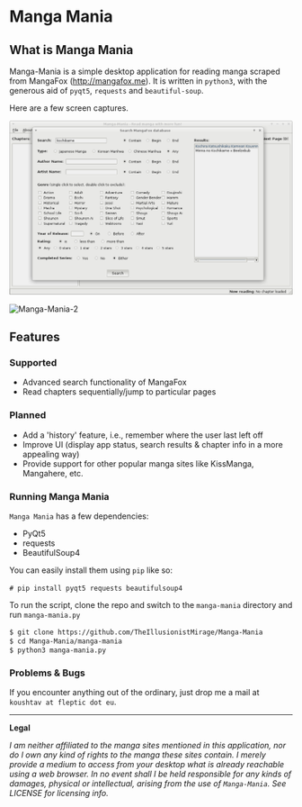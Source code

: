 # Manga Mania

## What is Manga Mania

Manga-Mania is a simple desktop application for reading manga scraped from MangaFox (http://mangafox.me). It is written in `python3`, with the generous aid of `pyqt5`, `requests` and `beautiful-soup`.

Here are a few screen captures.

![Manga-Mania-1](screenshots/snapshot1.png)

![Manga-Mania-2](screenshots/snapsshot2.png)


## Features

### Supported

* Advanced search functionality of MangaFox
* Read chapters sequentially/jump to particular pages

### Planned

* Add a 'history' feature, i.e., remember where the user last left off
* Improve UI (display app status, search results & chapter info in a more appealing way)
* Provide support for other popular manga sites like KissManga, Mangahere, etc.

### Running Manga Mania

`Manga Mania` has a few dependencies:

* PyQt5
* requests
* BeautifulSoup4

You can easily install them using `pip` like so:

`# pip install pyqt5 requests beautifulsoup4`

To run the script, clone the repo and switch to the `manga-mania` directory and run `manga-mania.py`

```
$ git clone https://github.com/TheIllusionistMirage/Manga-Mania
$ cd Manga-Mania/manga-mania
$ python3 manga-mania.py
```

### Problems & Bugs

If you encounter anything out of the ordinary, just drop me a mail at `koushtav at fleptic dot eu`.

---------------

**Legal**

*I am neither affiliated to the manga sites mentioned in this application, nor do I own any kind of rights to the manga these sites contain. I merely provide a medium to access from your desktop what is already reachable using a web browser. In no event shall I be held responsible for any kinds of damages, physical or intellectual, arising from the use of `Manga-Mania`. See LICENSE for licensing info.*
